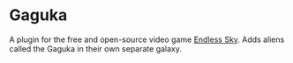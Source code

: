 # Gaguka

A plugin for the free and open-source video game [Endless Sky](https://github.com/endless-sky/endless-sky).
Adds aliens called the Gaguka in their own separate galaxy.
